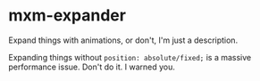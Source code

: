 # mxm-expander
Expand things with animations, or don't, I'm just a description.


Expanding things without ``position: absolute/fixed;`` is a massive performance issue. Don't do it. I warned you.
